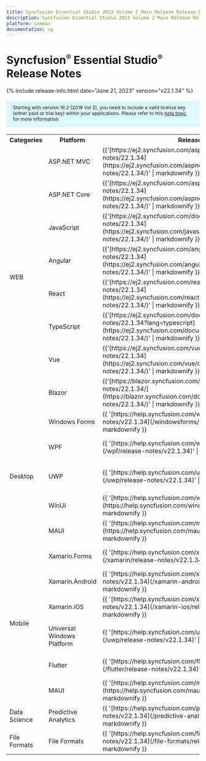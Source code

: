```yaml
---
title: Syncfusion Essential Studio 2023 Volume 2 Main Release Release Notes  
description: Syncfusion Essential Studio 2023 Volume 2 Main Release Release Notes  
platform: common
documentation: ug
---
```


# Syncfusion<sup style="font-size:70%">&reg;</sup>   Essential Studio<sup style="font-size:70%">&reg;</sup>  Release Notes  

{% include release-info.html date="June 21, 2023"   version="v22.1.34" %} 

<style>
#license {
    font-size: .88em!important;
margin-top: 1.5em;     margin-bottom: 1.5em;
    background-color: #def8ff;
    padding: 10px 17px 14px;
}
</style>

<div id="license">
Starting with version 16.2 (2018 Vol 2), you need to include a valid license key (either paid or trial key) within your applications. 
Please refer to this <a href="/common/essential-studio/licensing/license-key">help topic</a> for more information 
</div>



<table>
<tr>
<th>
Categories</th><th>
Platform</th><th>
Release Notes</th><th>
Read Me</th></tr>
<tr>
<td rowspan="8">
WEB 
</td>
<td>
ASP.NET MVC
</td>
<td>{{'[https://ej2.syncfusion.com/aspnetmvc/documentation/release-notes/22.1.34](https://ej2.syncfusion.com/aspnetmvc/documentation/release-notes/22.1.34/)' | markdownify }}
</td>
<td>{{'[http://files2.syncfusion.com/Installs/v22.1.34/ReadMe/web/ASPMVC.html](http://files2.syncfusion.com/Installs/v22.1.34/ReadMe/web/ASPMVC.html)' | markdownify }}
</td>
</tr>
<tr>
<td>
ASP.NET Core	
</td>
<td>{{'[https://ej2.syncfusion.com/aspnetcore/documentation/release-notes/22.1.34](https://ej2.syncfusion.com/aspnetcore/documentation/release-notes/22.1.34/)' | markdownify }}
</td>
<td>{{'[http://files2.syncfusion.com/Installs/v22.1.34/ReadMe/web/ASPNETCORE.html](http://files2.syncfusion.com/Installs/v22.1.34/ReadMe/web/ASPNETCORE.html)' | markdownify }}
</td>
</tr>
<tr>
<td>
JavaScript
</td>
<td>{{'[https://ej2.syncfusion.com/documentation/release-notes/22.1.34](https://ej2.syncfusion.com/javascript/documentation/release-notes/22.1.34/)' | markdownify }}
</td>
<td>{{'[http://files2.syncfusion.com/Installs/v22.1.34/ReadMe/web/JavaScript.html](http://files2.syncfusion.com/Installs/v22.1.34/ReadMe/web/JavaScript.html)' | markdownify }}
</td>
</tr>
<tr>
<td>
Angular
</td>
<td>{{'[https://ej2.syncfusion.com/angular/documentation/release-notes/22.1.34](https://ej2.syncfusion.com/angular/documentation/release-notes/22.1.34/)' | markdownify }}
</td>
<td>{{'[http://files2.syncfusion.com/Installs/v22.1.34/ReadMe/web/Angular.html](http://files2.syncfusion.com/Installs/v22.1.34/ReadMe/web/Angular.html)' | markdownify }}
</td>
</tr>
<tr>
<td>
React
</td>
<td>{{'[https://ej2.syncfusion.com/react/documentation/release-notes/22.1.34](https://ej2.syncfusion.com/react/documentation/release-notes/22.1.34/)' | markdownify }}
</td>
<td>{{'[http://files2.syncfusion.com/Installs/v22.1.34/ReadMe/web/React.html](http://files2.syncfusion.com/Installs/v22.1.34/ReadMe/web/React.html)' | markdownify }}
</td>
</tr>
<tr>
<td>
TypeScript
</td>
<td>{{'[https://ej2.syncfusion.com/documentation/release-notes/22.1.34?lang=typescript](https://ej2.syncfusion.com/documentation/release-notes/22.1.34/)' | markdownify }}
</td>
<td>{{'[http://files2.syncfusion.com/Installs/v22.1.34/ReadMe/web/TypeScript.html](http://files2.syncfusion.com/Installs/v22.1.34/ReadMe/web/TypeScript.html)' | markdownify }}
</td>
</tr>
<tr>
<td>
Vue
</td>
<td>{{'[https://ej2.syncfusion.com/vue/documentation/release-notes/22.1.34](https://ej2.syncfusion.com/vue/documentation/release-notes/22.1.34/)' | markdownify }}
</td>
<td>{{'[http://files2.syncfusion.com/Installs/v22.1.34/ReadMe/web/Vue.html](http://files2.syncfusion.com/Installs/v22.1.34/ReadMe/web/Vue.html)' | markdownify }}
</td>
</tr>
<tr>
<td>
Blazor
</td>
<td>{{'[https://blazor.syncfusion.com/documentation/release-notes/22.1.34/](https://blazor.syncfusion.com/documentation/release-notes/22.1.34/)' | markdownify }}
</td>
<td>{{'[http://files2.syncfusion.com/Installs/v22.1.34/ReadMe/web/Blazor.html](http://files2.syncfusion.com/Installs/v22.1.34/ReadMe/web/Blazor.html)' | markdownify }}
</td>
</tr>
<tr>
<td rowspan="5">
Desktop
</td>
<td>
Windows Forms
</td>
<td>{{ '[https://help.syncfusion.com/windowsforms/release-notes/v22.1.34](/windowsforms/release-notes/v22.1.34)' | markdownify }}
</td>
<td>{{ '[http://files2.syncfusion.com/Installs/v22.1.34/ReadMe/WindowsForms.html](http://files2.syncfusion.com/Installs/v22.1.34/ReadMe/WindowsForms.html)' | markdownify }}
</td>
</tr>
<tr>
<td>
WPF
</td>
<td>{{ '[https://help.syncfusion.com/wpf/release-notes/v22.1.34](/wpf/release-notes/v22.1.34)' | markdownify }}
</td>
<td>{{ '[http://files2.syncfusion.com/Installs/v22.1.34/ReadMe/WPF.html](http://files2.syncfusion.com/Installs/v22.1.34/ReadMe/WPF.html)' | markdownify }}
</td>
</tr>
<tr>
<td>
UWP
</td>
<td>{{ '[https://help.syncfusion.com/uwp/release-notes/v22.1.34](/uwp/release-notes/v22.1.34)' | markdownify }}
</td>
<td>{{ '[http://files2.syncfusion.com/Installs/v22.1.34/ReadMe/UniversalWindows.html](http://files2.syncfusion.com/Installs/v22.1.34/ReadMe/UniversalWindows.html)' | markdownify }}
</td>
</tr>
<tr>
<td>
WinUI
</td>
<td>{{ '[https://help.syncfusion.com/winui/release-notes/v22.1.34](https://help.syncfusion.com/winui/release-notes/v22.1.34)' | markdownify }}
</td>
<td>{{ '[http://files2.syncfusion.com/Installs/v22.1.34/ReadMe/WinUI.html](http://files2.syncfusion.com/Installs/v22.1.34/ReadMe/WinUI.html)' | markdownify }}
</td>
</tr>
<tr>
<td>
MAUI
</td>
<td>{{ '[https://help.syncfusion.com/maui/release-notes/v22.1.34](https://help.syncfusion.com/maui/release-notes/v22.1.34)' | markdownify }}
</td>
<td>{{ '[http://files2.syncfusion.com/Installs/v22.1.34/ReadMe/.NETMAUI.html](http://files2.syncfusion.com/Installs/v22.1.34/ReadMe/.NETMAUI.html)' | markdownify }}
</td>
</tr>
<tr>
<td rowspan="6">
Mobile
</td>
<td>
Xamarin.Forms
</td>
<td>{{ '[https://help.syncfusion.com/xamarin/release-notes/v22.1.34](/xamarin/release-notes/v22.1.34)' | markdownify }}
</td>
<td>{{ '[http://files2.syncfusion.com/Installs/v22.1.34/ReadMe/Xamarin_Forms.html](http://files2.syncfusion.com/Installs/v22.1.34/ReadMe/Xamarin_Forms.html)' | markdownify }}
</td>
</tr>
<tr>
<td>
Xamarin.Android
</td>
<td>{{ '[https://help.syncfusion.com/xamarin-android/release-notes/v22.1.34](/xamarin-android/release-notes/v22.1.34)' | markdownify }}
</td>
<td>{{ '[http://files2.syncfusion.com/Installs/v22.1.34/ReadMe/Xamarin_Forms.html](http://files2.syncfusion.com/Installs/v22.1.34/ReadMe/Xamarin_Forms.html)' | markdownify }}
</td>
</tr>
<tr>
<td>
Xamarin.iOS
</td>
<td>{{ '[https://help.syncfusion.com/xamarin-ios/release-notes/v22.1.34](/xamarin-ios/release-notes/v22.1.34)' | markdownify }}
</td>
<td>{{ '[http://files2.syncfusion.com/Installs/v22.1.34/ReadMe/Xamarin_Forms.html](http://files2.syncfusion.com/Installs/v22.1.34/ReadMe/Xamarin_Forms.html)' | markdownify }}
</td>
</tr>
<tr>
<td>
Universal Windows Platform
</td>
<td>{{ '[https://help.syncfusion.com/uwp/release-notes/v22.1.34](/uwp/release-notes/v22.1.34)' | markdownify }}
</td>
<td>{{ '[http://files2.syncfusion.com/Installs/v22.1.34/ReadMe/UniversalWindows.html](http://files2.syncfusion.com/Installs/v22.1.34/ReadMe/UniversalWindows.html)' | markdownify }}
</td>
</tr>
<tr>
<td>
Flutter
</td>
<td>{{ '[https://help.syncfusion.com/flutter/release-notes/v22.1.34](/flutter/release-notes/v22.1.34)' | markdownify }}
</td>
<td>{{ '[http://files2.syncfusion.com/Installs/v22.1.34/ReadMe/Flutter.html](http://files2.syncfusion.com/Installs/v22.1.34/ReadMe/Flutter.html)' | markdownify }}
</td>
</tr>
<tr>
<td>
MAUI
</td>
<td>{{ '[https://help.syncfusion.com/maui/release-notes/v22.1.34](https://help.syncfusion.com/maui/release-notes/v22.1.34)' | markdownify }}
</td>
<td>{{ '[http://files2.syncfusion.com/Installs/v22.1.34/ReadMe/.NETMAUI.html](http://files2.syncfusion.com/Installs/v22.1.34/ReadMe/.NETMAUI.html)' | markdownify }}
</td>
</tr>



<tr>
<td>
Data Science
</td>
<td>
Predictive Analytics
</td>
<td>{{ '[https://help.syncfusion.com/predictive-analytics/release-notes/v22.1.34](/predictive-analytics/release-notes/v22.1.34)' | markdownify }}
</td>
<td>
</td>
</tr>
<tr>
<td>
File Formats
</td>
<td>
File Formats
</td>
<td>{{ '[https://help.syncfusion.com/file-formats/release-notes/v22.1.34](/file-formats/release-notes/v22.1.34)' | markdownify }}
</td>
<td>
</td>
</tr>
</table>